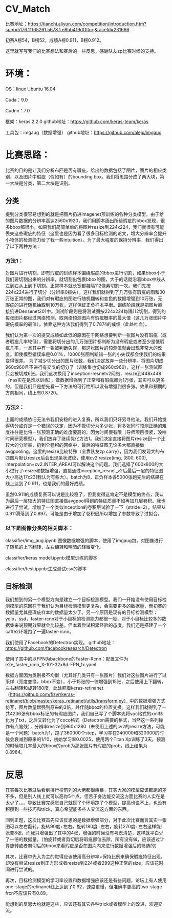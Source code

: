 # CV_Match

比赛地址：https://tianchi.aliyun.com/competition/introduction.htm?spm=5176.11165261.5678.1.e8bb419dOlturj&raceId=231666

初赛A榜54，B榜52，成绩A榜0.911，B榜0.912。

这里就写写我们的比赛想法和赛后的一些反思，感谢队友zp比赛时候的支持。

# 环境：
OS：linux Ubuntu 16.04

Cuda：9.0

Cudnn：7.0

框架：keras 2.2.0   github地址：https://github.com/keras-team/keras

工具包：imgaug（数据增强）   github地址：https://github.com/aleju/imgaug


# 比赛思路：
比赛的目的是让我们分析布匹是否有瑕疵，给出的数据包括了图片，图片的相应类别，以及图片中瑕疵（假如有）的bounding box。我们将思路分成了两大块，第一大块是分类，第二大块是识别。

## 分类
提到分类很容易想到的就是把图片扔进imagenet预训练的各种分类模型。由于给的图片数据的分辨率高达2560x1920，我们用脚本画出所给瑕疵的bbox发现，很多bbox都很小，如果我们简简单单的将图片resize到224x224，我们就很有可能丢失这些瑕疵的特征（这里也是因为看了很多目标检测的论文，增大分辨率会提升小物体的检测能力给了我一些intuition）。为了最大程度的保持分辨率，我们得出了以下两种方法：

### 方法1：
对图片进行切割，即有瑕疵的训练样本围绕瑕疵的bbox进行切割，如果bbox小于我们要切割出来的分辨率，就切割出包裹bbox的图，大于的话就沿着bbox中线从左到右从上到下切割。正常样本就长宽都每隔112像素切割一次。我们先按224x224进行了切分（分辨率0损失）。这样我们就得到了几万张有瑕疵的图和30万张正常的图，我们对有瑕疵的图进行随机翻转和变色的数据增强到10万张，无瑕疵的进行随机抽取到10万张，这样保证正负样本平衡。训练阶段就是把图片直接扔进Densenet201中。测试阶段则是将测试图按224x224每隔112切割，得到的每张图片都经过网络预测，取网络预测图片有瑕疵概率的最大值（这几万张图片中瑕疵概率的最值）。依靠这种方法我们得到了0.7874的成绩（此处吐血）。

我们认为第一次的提交成绩如此低的原因在于网络想要判断一张图片没有瑕疵（或者瑕疵几率较低），需要将切分出的几万张图片都判断为没有瑕疵或者至少是低瑕疵几率，一旦其中有一张被判断失误，那这张图片的预测值就会出现非常大的改变。即使模型错误率是0.01%，10000张图判断错一张的小失误都会使我们的结果变得很差。
为了减少切分出的图片张数，我们决定放弃一些分辨率。将图片切成960x960且不进行有交叉的切分了（训练集也切成960x960），这样一张测试图只会被切成6张。我们这次换用了inception-resnetv2网络，resize到448x448（nas实在是难以训练），做数据增强到了正常和有瑕疵都为1万张，其实可以更多的，但是我们只是想先看一下方法的可行性所以没有增强到很多张。效果和预期的方向相同，线上有0.8720。

### 方法2：
上面的成绩依旧无法令我们安稳的进入复赛，所以我们只好另寻他法。我们开始觉得切分或许是一个错误的决定，因为不管切分为多少张，将多张同时预测正确的难度往往是比将一张预测正确的难度要高的。因为时间很有限（导师项目很紧，没啥时间研究模型），我们放弃了继续优化方法1。我们决定直接将图片resize到一个比较大的分辨率，扔到全卷积的网络中，最后的特征图无论多大都直接做avgpooling。这里的resize比较特殊（全靠队友zp carry），因为我们发现大的布匹图片默认resize后会出现条状波纹，使用cv2.resize(img, (800, 600), interpolation=cv2.INTER_AREA)可以解决这个问题。我们选择了600x800的大小进行了resize和数据增强，直接通过inception_resnet_v2后最后一层的特征图大小高达17x23(我认为有些大）。batch为8，正负样本各5000张跑完后的结果在线上达到了0.911，也是我们的最好成绩。

虽然0.911的成绩复赛可以说是比较稳了，但我觉得这肯定不是模型的终点，我认为最后一层较大的特征图直接做avgpool得到的特征质量不如再加几层卷积。我也进行了尝试，增加了一个类似inception的卷积层试验了一下（stride=2），结果从0.911滑落到了0.897。可能是由于增加了卷积层所以增加了参数导致了过拟合。


### 以下是图像分类的相关脚本：
classifier/img_aug.ipynb:图像数据增强的脚本，使用了imgaug包，对图像进行了随机的上下翻转，左右翻转和明暗的轻微变化。

classifier/keras model.ipynb:模型训练的脚本

classifier/test.ipynb:生成测试csv的脚本


## 目标检测
我们想到的另一个模型方向是建立一个目标检测模型。我们一开始没有使用目标检测模型的原因在于我们认为目标检测模型更复杂，会需要更多的数据量，而初赛的数据量尤其是瑕疵样本的数据量太少了。另一个原因是现有的目标检测模型：yolo，ssd，faster-rcnn对于小目标的检测能力都很一般，对于小目标比较多的数据集来说预期效果就会比较差。但本着尝试积累经验的态度，我们还是搭建了一个caffe2环境跑了一遍faster-rcnn。

我们使用了Facebook的Detectron实现。   github地址：https://github.com/facebookresearch/Detectron

使用了其中的以FPN为backbone的Faster-Rcnn：配置文件为 e2e_faster_rcnn_X-101-32x8d-FPN_1x.yaml

数据方面因为类别极不均衡（尤其好几类只有一张图片）我们对这些图片进行了过采样（亮度变换，bbox不变），小于15张的一律增强到15张，之后使用上下翻转，左右翻转和旋转180度，此处照着keras-retinanet（https://github.com/fizyr/keras-retinanet/blob/master/keras_retinanet/utils/transform.py） 中的数据增强方式仿写，图片数量增强到原来的3倍，并伴随bbox的位置变换。这样我们就得到了一共4236张有bbox标记的有瑕疵图片，我们自己写了个脚本先将voc格式的xml转化为了txt，之后又转化为了coco格式（Detectron需要的格式，当然这一系列操作有点脑残），分辨率resize到960x1280（未使用上述的cv2的resize方法，可能是一个问题）batch为1，跑了360000个step，学习率在240000和320000的时候会衰减到原来的1/10，初始学习率0.0025，使用两个Titan Xp训练了3天。预测的时候取几率最大的bbox的prob为那张图片有瑕疵的prob。线上结果为0.8984。



# 反思
其实每次比赛过后看到排行榜前列的大佬都很羡慕，其实大家的模型应该都跑的差不多，但是别人线上就可以高你5个点，但苦于身边能交流这方面比赛的人实在是太少了。。。导致比赛完感觉自己就搭了个环境跑了个模型，提高也说不上，也没有积攒到一些技巧和trick，真心希望能多些人交流这方面的东西。

回到正题，这次比赛首先应该反思的是数据增强部分，对于此次比赛而言其实一张图可以左右翻转，旋转90度+左右，旋转180度+左右，旋转270度+左右这样能1张变8张，而我只增强出了其中的4张，增强的时候没有考虑清楚，这样就平白少了一倍的数据量。（怕旋转或者剪切后将瑕疵部位去除，所有没有做，应该通过计算旋转或者剪切后的bbox来看瑕疵是否在图片内来进行数据增强后的筛选的）

其次，比赛中先入为主的觉得应该使用高分辨率+保持比例来确保瑕疵特征出现，却没有尝试resize到正方形或者resize到224或者299这种正常的size，应该花时间进行尝试的。

再次，目标检测模型的学习率设置和数据增强应该还是有些问题，论坛上有人使用one-stage的retinanet线上达到了0.92，速度更慢，但准确率更高的two-stage frcn不应该只有0.89。

能想到的反思大约就是这些，应该还有其它各种trick或者模型上的改进，欢迎交流。










